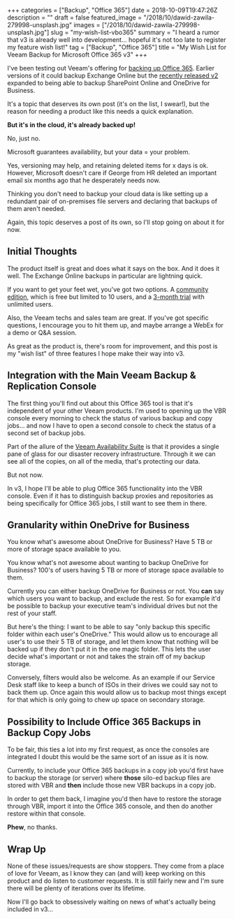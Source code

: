 +++
categories = ["Backup", "Office 365"]
date = 2018-10-09T19:47:26Z
description = ""
draft = false
featured_image = "/2018/10/dawid-zawila-279998-unsplash.jpg"
images = ["/2018/10/dawid-zawila-279998-unsplash.jpg"]
slug = "my-wish-list-vbo365"
summary = "I heard a rumor that v3 is already well into development... hopeful it's not too late to register my feature wish list!"
tag = ["Backup", "Office 365"]
title = "My Wish List for Veeam Backup for Microsoft Office 365 v3"
+++


I've been testing out Veeam's offering for [backing up Office 365](https://www.veeam.com/backup-microsoft-office-365.html). Earlier versions of it could backup Exchange Online but the [recently released v2](https://www.veeam.com/whats-new-backup-microsoft-office-365.html) expanded to being able to backup SharePoint Online and OneDrive for Business.

It's a topic that deserves its own post (it's on the list, I swear!), but the reason for needing a product like this needs a quick explanation.

**But it's in the cloud, it's already backed up!**

No, just no.

Microsoft guarantees availability, but your data = your problem.

Yes, versioning may help, and retaining deleted items for x days is ok. However, Microsoft doesn't care if George from HR deleted an important email six months ago that he desperately needs now.

Thinking you don't need to backup your cloud data is like setting up a redundant pair of on-premises file servers and declaring that backups of them aren't needed.

Again, this topic deserves a post of its own, so I'll stop going on about it for now.

## **Initial Thoughts**

The product itself is great and does what it says on the box. And it does it well. The Exchange Online backups in particular are lightning quick.

If you want to get your feet wet, you've got two options. A [community edition](https://www.veeam.com/free-backup-microsoft-office-365.html), which is free but limited to 10 users, and a [3-month trial](https://www.veeam.com/backup-microsoft-office-365-download.html?ad=in-text-link) with unlimited users.

Also, the Veeam techs and sales team are great. If you've got specific questions, I encourage you to hit them up, and maybe arrange a WebEx for a demo or Q&A session.

As great as the product is, there's room for improvement, and this post is my "wish list" of three features I hope make their way into v3.

## **Integration with the Main Veeam Backup & Replication Console**

The first thing you'll find out about this Office 365 tool is that it's independent of your other Veeam products. I'm used to opening up the VBR console every morning to check the status of various backup and copy jobs... and now I have to open a second console to check the status of a second set of backup jobs.

Part of the allure of the [Veeam Availability Suite](https://www.veeam.com/data-center-availability-suite.html) is that it provides a single pane of glass for our disaster recovery infrastructure. Through it we can see all of the copies, on all of the media, that's protecting our data.

But not now.

In v3, I hope I'll be able to plug Office 365 functionality into the VBR console. Even if it has to distinguish backup proxies and repositories as being specifically for Office 365 jobs, I still want to see them in there.

## **Granularity within OneDrive for Business**

You know what's awesome about OneDrive for Business? Have 5 TB or more of storage space available to you.

You know what's not awesome about wanting to backup OneDrive for Business? 100's of users having 5 TB or more of storage space available to them.

Currently you can either backup OneDrive for Business or not. You **can** say which users you want to backup, and exclude the rest. So for example it'd be possible to backup your executive team's individual drives but not the rest of your staff.

But here's the thing: I want to be able to say "only backup this specific folder within each user's OneDrive." This would allow us to encourage all user's to use their 5 TB of storage, and let them know that nothing will be backed up if they don't put it in the one magic folder. This lets the user decide what's important or not and takes the strain off of my backup storage.

Conversely, filters would also be welcome. As an example if our Service Desk staff like to keep a bunch of ISOs in their drives we could say not to back them up. Once again this would allow us to backup most things except for that which is only going to chew up space on secondary storage.

## **Possibility to Include Office 365 Backups in Backup Copy Jobs**

To be fair, this ties a lot into my first request, as once the consoles are integrated I doubt this would be the same sort of an issue as it is now.

Currently, to include your Office 365 backups in a copy job you'd first have to backup the storage (or server) where **those** silo-ed backup files are stored with VBR and **then** include those new VBR backups in a copy job.

In order to get them back, I imagine you'd then have to restore the storage through VBR, import it into the Office 365 console, and then do another restore within that console.

**Phew**, no thanks.

## **Wrap Up**

None of these issues/requests are show stoppers. They come from a place of love for Veeam, as I know they can (and will) keep working on this product and do listen to customer requests. It is still fairly new and I'm sure there will be plenty of iterations over its lifetime.

Now I'll go back to obsessively waiting on news of what's actually being included in v3...

